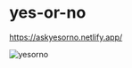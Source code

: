 # yes-or-no

https://askyesorno.netlify.app/




![yesorno](https://user-images.githubusercontent.com/24884380/170852360-31314b0a-fbfb-46cb-a8dc-8249c4abf6fd.jpg)
